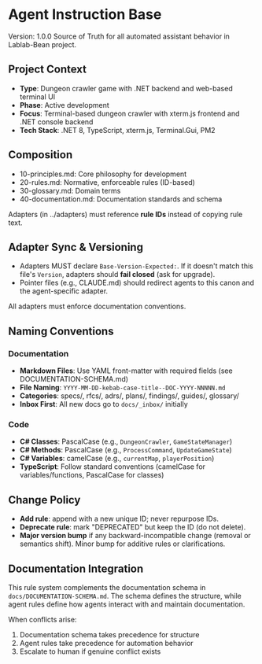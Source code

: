 # Agent Instruction Base

Version: 1.0.0
Source of Truth for all automated assistant behavior in Lablab-Bean project.

## Project Context

- **Type**: Dungeon crawler game with .NET backend and web-based terminal UI
- **Phase**: Active development
- **Focus**: Terminal-based dungeon crawler with xterm.js frontend and .NET console backend
- **Tech Stack**: .NET 8, TypeScript, xterm.js, Terminal.Gui, PM2

## Composition

- 10-principles.md: Core philosophy for development
- 20-rules.md: Normative, enforceable rules (ID-based)
- 30-glossary.md: Domain terms
- 40-documentation.md: Documentation standards and schema

Adapters (in ../adapters) must reference **rule IDs** instead of copying rule text.

## Adapter Sync & Versioning

- Adapters MUST declare `Base-Version-Expected:`. If it doesn't match this file's `Version`, adapters should **fail closed** (ask for upgrade).
- Pointer files (e.g., CLAUDE.md) should redirect agents to this canon and the agent-specific adapter.

All adapters must enforce documentation conventions.

## Naming Conventions

### Documentation

- **Markdown Files**: Use YAML front-matter with required fields (see DOCUMENTATION-SCHEMA.md)
- **File Naming**: `YYYY-MM-DD-kebab-case-title--DOC-YYYY-NNNNN.md`
- **Categories**: specs/, rfcs/, adrs/, plans/, findings/, guides/, glossary/
- **Inbox First**: All new docs go to `docs/_inbox/` initially

### Code

- **C# Classes**: PascalCase (e.g., `DungeonCrawler`, `GameStateManager`)
- **C# Methods**: PascalCase (e.g., `ProcessCommand`, `UpdateGameState`)
- **C# Variables**: camelCase (e.g., `currentMap`, `playerPosition`)
- **TypeScript**: Follow standard conventions (camelCase for variables/functions, PascalCase for classes)

## Change Policy

- **Add rule**: append with a new unique ID; never repurpose IDs.
- **Deprecate rule**: mark "DEPRECATED" but keep the ID (do not delete).
- **Major version bump** if any backward-incompatible change (removal or semantics shift). Minor bump for additive rules or clarifications.

## Documentation Integration

This rule system complements the documentation schema in `docs/DOCUMENTATION-SCHEMA.md`. The schema defines the structure, while agent rules define how agents interact with and maintain documentation.

When conflicts arise:
1. Documentation schema takes precedence for structure
2. Agent rules take precedence for automation behavior
3. Escalate to human if genuine conflict exists
